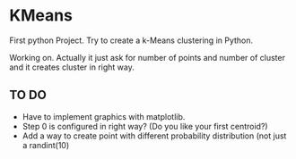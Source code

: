 # KMeans
First python Project.
Try to create a k-Means clustering in Python.

Working on.
Actually it just ask for number of points and number of cluster and it creates cluster in right way.

## TO DO
* Have to implement graphics with matplotlib.
* Step 0 is configured in right way? (Do you like your first centroid?)
* Add a way to create point with different probability distribution (not just a randint(10)
